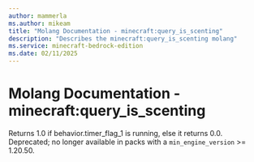 ```yaml
---
author: mammerla
ms.author: mikeam
title: "Molang Documentation - minecraft:query_is_scenting"
description: "Describes the minecraft:query_is_scenting molang"
ms.service: minecraft-bedrock-edition
ms.date: 02/11/2025 
---
```


# Molang Documentation - minecraft:query_is_scenting

Returns 1.0 if behavior.timer_flag_1 is running, else it returns 0.0. Deprecated; no longer available in packs with a `min_engine_version` >= 1.20.50.
